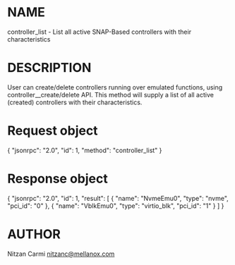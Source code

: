 # NAME

controller_list - List all active SNAP-Based controllers with their
                  characteristics

# DESCRIPTION

User can create/delete controllers running over emulated functions,
using controller_<protocol>_create/delete API.
This method will supply a list of all active (created) controllers
with their characteristics.

# Request object

{
  "jsonrpc": "2.0",
  "id": 1,
  "method": "controller_list"
}

# Response object

{
  "jsonrpc": "2.0",
  "id": 1,
  "result": [
    {
      "name": "NvmeEmu0",
      "type": "nvme",
      "pci_id": "0"
    },
    {
      "name": "VblkEmu0",
      "type": "virtio_blk",
      "pci_id": "1"
    }
  ]
}


# AUTHOR

Nitzan Carmi <nitzanc@mellanox.com>
